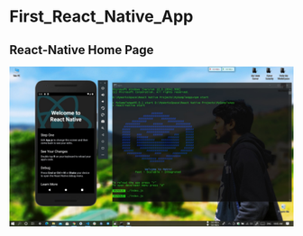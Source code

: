 # First_React_Native_App

## React-Native Home Page

![image](https://github.com/Mindula-Dilthushan/First_React_Native_App/blob/master/assets/react-native%20home%20page.jpg)
